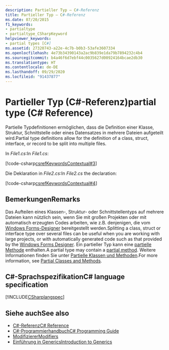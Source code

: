 ```yaml
---
description: Partieller Typ – C#-Referenz
title: Partieller Typ – C#-Referenz
ms.date: 07/20/2015
f1_keywords:
- partialtype
- partialtype_CSharpKeyword
helpviewer_keywords:
- partial types [C#]
ms.assetid: 27320743-a22e-4c7b-b0b3-53afe3607334
ms.openlocfilehash: 4e73b34390143a2ac9b839e1da79b7894232c4b4
ms.sourcegitcommit: b4a46f6d7ebf44c0035627d00924164bcae2db30
ms.translationtype: HT
ms.contentlocale: de-DE
ms.lasthandoff: 09/29/2020
ms.locfileid: "91437877"
---
```

# <a name="partial-type-c-reference"></a><span data-ttu-id="e358b-103">Partieller Typ (C#-Referenz)</span><span class="sxs-lookup"><span data-stu-id="e358b-103">partial type (C# Reference)</span></span>

<span data-ttu-id="e358b-104">Partielle Typdefinitionen ermöglichen, dass die Definition einer Klasse, Struktur, Schnittstelle oder eines Datensatzes in mehrere Dateien aufgeteilt wird.</span><span class="sxs-lookup"><span data-stu-id="e358b-104">Partial type definitions allow for the definition of a class, struct, interface, or record to be split into multiple files.</span></span>

<span data-ttu-id="e358b-105">In *File1.cs*:</span><span class="sxs-lookup"><span data-stu-id="e358b-105">In *File1.cs*:</span></span>

[!code-csharp[csrefKeywordsContextual#3](~/samples/snippets/csharp/VS_Snippets_VBCSharp/csrefKeywordsContextual/CS/csrefKeywordsContextual.cs#3)]  

<span data-ttu-id="e358b-106">Die Deklaration in *File2.cs*:</span><span class="sxs-lookup"><span data-stu-id="e358b-106">In *File2.cs* the declaration:</span></span>

[!code-csharp[csrefKeywordsContextual#4](~/samples/snippets/csharp/VS_Snippets_VBCSharp/csrefKeywordsContextual/CS/csrefKeywordsContextual.cs#4)]  

## <a name="remarks"></a><span data-ttu-id="e358b-107">Bemerkungen</span><span class="sxs-lookup"><span data-stu-id="e358b-107">Remarks</span></span>

<span data-ttu-id="e358b-108">Das Aufteilen eines Klassen-, Struktur- oder Schnittstellentyps auf mehrere Dateien kann nützlich sein, wenn Sie mit großen Projekten oder mit automatisch erzeugten Codes arbeiten, wie z.B. denjenigen, die vom [Windows Forms-Designer](/dotnet/desktop/winforms/controls/developing-windows-forms-controls-at-design-time) bereitgestellt werden.</span><span class="sxs-lookup"><span data-stu-id="e358b-108">Splitting a class, struct or interface type over several files can be useful when you are working with large projects, or with automatically generated code such as that provided by the [Windows Forms Designer](/dotnet/desktop/winforms/controls/developing-windows-forms-controls-at-design-time).</span></span> <span data-ttu-id="e358b-109">Ein partieller Typ kann eine [partielle Methode](partial-method.md) enthalten.</span><span class="sxs-lookup"><span data-stu-id="e358b-109">A partial type may contain a [partial method](partial-method.md).</span></span> <span data-ttu-id="e358b-110">Weitere Informationen finden Sie unter [Partielle Klassen und Methoden](../../programming-guide/classes-and-structs/partial-classes-and-methods.md).</span><span class="sxs-lookup"><span data-stu-id="e358b-110">For more information, see [Partial Classes and Methods](../../programming-guide/classes-and-structs/partial-classes-and-methods.md).</span></span>

## <a name="c-language-specification"></a><span data-ttu-id="e358b-111">C#-Sprachspezifikation</span><span class="sxs-lookup"><span data-stu-id="e358b-111">C# language specification</span></span>

[!INCLUDE[CSharplangspec](~/includes/csharplangspec-md.md)]

## <a name="see-also"></a><span data-ttu-id="e358b-112">Siehe auch</span><span class="sxs-lookup"><span data-stu-id="e358b-112">See also</span></span>

- [<span data-ttu-id="e358b-113">C#-Referenz</span><span class="sxs-lookup"><span data-stu-id="e358b-113">C# Reference</span></span>](../index.md)
- [<span data-ttu-id="e358b-114">C#-Programmierhandbuch</span><span class="sxs-lookup"><span data-stu-id="e358b-114">C# Programming Guide</span></span>](../../programming-guide/index.md)
- [<span data-ttu-id="e358b-115">Modifizierer</span><span class="sxs-lookup"><span data-stu-id="e358b-115">Modifiers</span></span>](index.md)
- [<span data-ttu-id="e358b-116">Einführung in Generics</span><span class="sxs-lookup"><span data-stu-id="e358b-116">Introduction to Generics</span></span>](../../programming-guide/generics/index.md)
